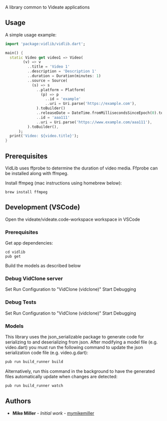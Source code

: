 A library common to Videate applications

## Usage

A simple usage example:

```dart
import 'package:vidlib/vidlib.dart';

main() {
  static Video get video1 => Video(
        (v) => v
          ..title = 'Video 1'
          ..description = 'Description 1'
          ..duration = Duration(minutes: 1)
          ..source = Source(
            (s) => s
              ..platform = Platform(
                (p) => p
                  ..id = 'example'
                  ..uri = Uri.parse('https://example.com'),
              ).toBuilder()
              ..releaseDate = DateTime.fromMillisecondsSinceEpoch(0).toUtc()
              ..id = 'aaa111'
              ..uri = Uri.parse('https://www.example.com/aaa111'),
          ).toBuilder(),
      );
  print('Video: ${video.title}');
}
```

## Prerequisites

VidLib uses ffprobe to determine the duration of video media. Ffprobe can be installed along with ffmpeg.

Install ffmpeg (mac instructions using homebrew below):

```
brew install ffmpeg
```

## Development (VSCode)

Open the videate/videate.code-workspace workspace in VSCode

### Prerequisites

Get app dependencies:

```
cd vidlib
pub get
```

Build the models as described below

### Debug VidClone server

Set Run Configuration to "VidClone (vidclone)"
Start Debugging

### Debug Tests
Set Run Configuration to "VidClone (vidclone)"
Start Debugging

### Models

This library uses the json_serializable package to generate code for serializing to and deserializing from json. After modifying a model file (e.g. video.dart) you must run the following command to update the json serialization code file (e.g. video.g.dart):

```dart
pub run build_runner build
```

Alternatively, run this command in the background to have the generated files automatically update when changes are detected:

```dart
pub run build_runner watch
```

## Authors

* **Mike Miller** - *Initial work* - [mymikemiller](https://github.com/mymikemiller)
